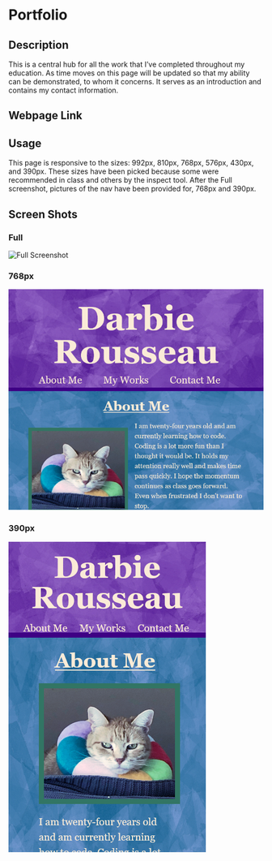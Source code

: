 # Portfolio


## Description
This is a central hub for all the work that I’ve completed throughout my education. As time moves on this page will be updated so that my ability can be demonstrated, to whom it concerns. It serves as an introduction and contains my contact information.  
## Webpage Link

## Usage
This page is responsive to the sizes: 992px, 810px, 768px, 576px, 430px, and 390px. These sizes have been picked because some were recommended in class and others by the inspect tool. After the Full screenshot, pictures of the nav have been provided for, 768px and 390px.
## Screen Shots
### Full
 ![Full Screenshot](./assets/Screenshot-full.png)
### 768px
 ![768px nav Screenshot](./assets/Screenshot-768px.png)
### 390px
 ![390px nav Screenshot](./assets/Screenshot-390px.png)

